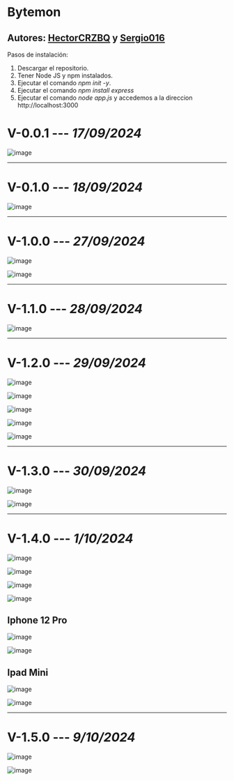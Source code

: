 # Bytemon

## **Autores**: [HectorCRZBQ](https://github.com/HectorCRZBQ) y  [Sergio016](https://github.com/Sergio016)

Pasos de instalación:
1. Descargar el repositorio.
2. Tener Node JS y npm instalados.
3. Ejecutar el comando *npm init -y*.
4. Ejecutar el comando *npm install express*
5. Ejecutar el comando *node app.js* y accedemos a la direccion http://localhost:3000

# **V-0.0.1** --- *17/09/2024*

![image](https://github.com/user-attachments/assets/12583302-e602-4e30-ae15-7ce01ed1e1db)

---
# **V-0.1.0** --- *18/09/2024*

![image](https://github.com/user-attachments/assets/b8a749e2-2c6b-4896-9f20-485bf0f869be)

---
# **V-1.0.0** --- *27/09/2024*

![image](https://github.com/user-attachments/assets/44f0f9cc-8d5c-447a-9cd9-d68297f72aa3)

![image](https://github.com/user-attachments/assets/4b04940c-3087-4eab-b3c7-539aa329a93b)

---
# **V-1.1.0** --- *28/09/2024*

![image](https://github.com/user-attachments/assets/dc0ebc81-f0eb-4e4a-b206-93521d717065)

---
# **V-1.2.0** --- *29/09/2024*

![image](https://github.com/user-attachments/assets/6df6ff16-e9c7-4e72-a841-2925606ac360)

![image](https://github.com/user-attachments/assets/c14b177d-8aea-47c4-9b19-bae510043a7e)

![image](https://github.com/user-attachments/assets/93cc57da-627c-4718-bbc0-6cf02d9e4ffc)

![image](https://github.com/user-attachments/assets/947ea122-ed0a-4f65-9fb2-8b66104b1b9c)

![image](https://github.com/user-attachments/assets/ec84be95-9e04-4276-83a8-1c01572e01cc)

---
# **V-1.3.0** --- *30/09/2024*

![image](https://github.com/user-attachments/assets/5f94d4fa-b616-437a-9f1e-0c8152cb2c16)

![image](https://github.com/user-attachments/assets/9e28c5a3-7304-4e50-934a-740a7f57f044)

---
# **V-1.4.0** --- *1/10/2024*

![image](https://github.com/user-attachments/assets/1beae698-89d8-414b-b2e4-5411074b0248)

![image](https://github.com/user-attachments/assets/999f5a55-c75f-4681-a736-ea9374677730)

![image](https://github.com/user-attachments/assets/7e5d1874-5fb4-4265-a6eb-6e4a7a0df0f4)

![image](https://github.com/user-attachments/assets/c82c91d7-09ce-470d-9693-639f0201a24c)


## **Iphone 12 Pro**

![image](https://github.com/user-attachments/assets/86d6b7c1-cde4-4ef8-b629-90ee077ecfed)

![image](https://github.com/user-attachments/assets/a8186ad9-08ae-4a24-a664-a390f44bf3d2)


## **Ipad Mini**

![image](https://github.com/user-attachments/assets/234cb5c4-5104-45eb-ba99-65a9fb3df907)

![image](https://github.com/user-attachments/assets/82039daf-1238-4e7f-aac0-eedfc81443b6)

---
# **V-1.5.0** --- *9/10/2024*
![image](https://github.com/user-attachments/assets/d61e8f06-101d-482c-bcbe-cbeb91e14937)

![image](https://github.com/user-attachments/assets/5a5787d3-0997-4907-830e-f453bdb7cf5c)